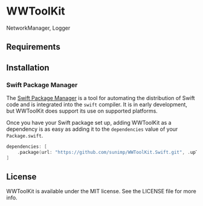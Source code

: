 # WWToolKit

NetworkManager, Logger

## Requirements

## Installation

### Swift Package Manager

The [Swift Package Manager](https://swift.org/package-manager/) is a tool for automating the distribution of Swift code
and is integrated into the `swift` compiler. It is in early development, but WWToolKit does support its use on
supported platforms.

Once you have your Swift package set up, adding WWToolKit as a dependency is as easy as adding it to
the `dependencies` value of your `Package.swift`.

```swift
dependencies: [
    .package(url: "https://github.com/sunimp/WWToolKit.Swift.git", .upToNextMajor(from: "2.1.2"))
]
```

## License

WWToolKit is available under the MIT license. See the LICENSE file for more info.
